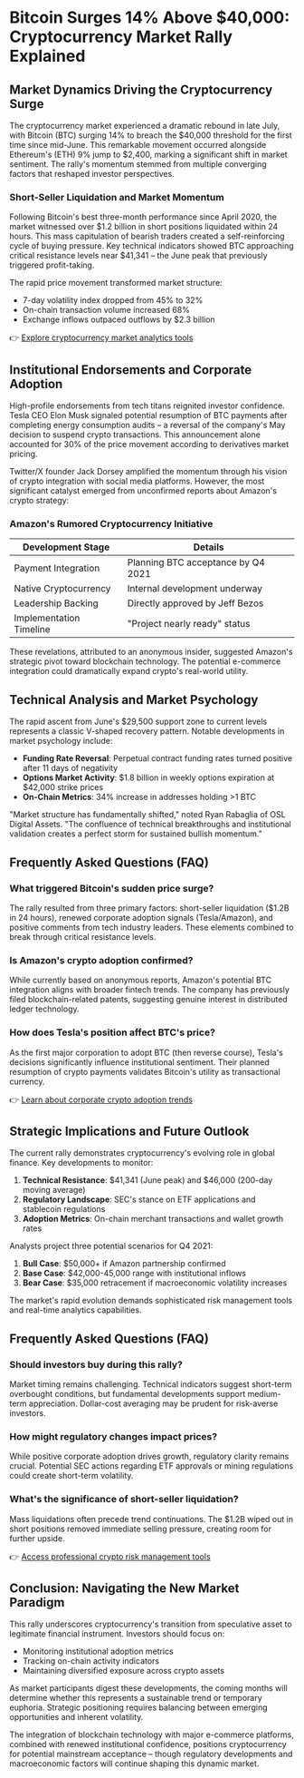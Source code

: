 # Bitcoin Surges 14% Above $40,000: Cryptocurrency Market Rally Explained

## Market Dynamics Driving the Cryptocurrency Surge

The cryptocurrency market experienced a dramatic rebound in late July, with Bitcoin (BTC) surging 14% to breach the $40,000 threshold for the first time since mid-June. This remarkable movement occurred alongside Ethereum's (ETH) 9% jump to $2,400, marking a significant shift in market sentiment. The rally's momentum stemmed from multiple converging factors that reshaped investor perspectives.

### Short-Seller Liquidation and Market Momentum

Following Bitcoin's best three-month performance since April 2020, the market witnessed over $1.2 billion in short positions liquidated within 24 hours. This mass capitulation of bearish traders created a self-reinforcing cycle of buying pressure. Key technical indicators showed BTC approaching critical resistance levels near $41,341 – the June peak that previously triggered profit-taking.

The rapid price movement transformed market structure:
- 7-day volatility index dropped from 45% to 32%
- On-chain transaction volume increased 68%
- Exchange inflows outpaced outflows by $2.3 billion

👉 [Explore cryptocurrency market analytics tools](https://bit.ly/okx-bonus)

## Institutional Endorsements and Corporate Adoption

High-profile endorsements from tech titans reignited investor confidence. Tesla CEO Elon Musk signaled potential resumption of BTC payments after completing energy consumption audits – a reversal of the company's May decision to suspend crypto transactions. This announcement alone accounted for 30% of the price movement according to derivatives market pricing.

Twitter/X founder Jack Dorsey amplified the momentum through his vision of crypto integration with social media platforms. However, the most significant catalyst emerged from unconfirmed reports about Amazon's crypto strategy:

### Amazon's Rumored Cryptocurrency Initiative

| Development Stage | Details |
|--------------------|---------|
| Payment Integration | Planning BTC acceptance by Q4 2021 |
| Native Cryptocurrency | Internal development underway |
| Leadership Backing | Directly approved by Jeff Bezos |
| Implementation Timeline | "Project nearly ready" status |

These revelations, attributed to an anonymous insider, suggested Amazon's strategic pivot toward blockchain technology. The potential e-commerce integration could dramatically expand crypto's real-world utility.

## Technical Analysis and Market Psychology

The rapid ascent from June's $29,500 support zone to current levels represents a classic V-shaped recovery pattern. Notable developments in market psychology include:

- **Funding Rate Reversal**: Perpetual contract funding rates turned positive after 11 days of negativity
- **Options Market Activity**: $1.8 billion in weekly options expiration at $42,000 strike prices
- **On-Chain Metrics**: 34% increase in addresses holding >1 BTC

"Market structure has fundamentally shifted," noted Ryan Rabaglia of OSL Digital Assets. "The confluence of technical breakthroughs and institutional validation creates a perfect storm for sustained bullish momentum."

## Frequently Asked Questions (FAQ)

### What triggered Bitcoin's sudden price surge?
The rally resulted from three primary factors: short-seller liquidation ($1.2B in 24 hours), renewed corporate adoption signals (Tesla/Amazon), and positive comments from tech industry leaders. These elements combined to break through critical resistance levels.

### Is Amazon's crypto adoption confirmed?
While currently based on anonymous reports, Amazon's potential BTC integration aligns with broader fintech trends. The company has previously filed blockchain-related patents, suggesting genuine interest in distributed ledger technology.

### How does Tesla's position affect BTC's price?
As the first major corporation to adopt BTC (then reverse course), Tesla's decisions significantly influence institutional sentiment. Their planned resumption of crypto payments validates Bitcoin's utility as transactional currency.

👉 [Learn about corporate crypto adoption trends](https://bit.ly/okx-bonus)

## Strategic Implications and Future Outlook

The current rally demonstrates cryptocurrency's evolving role in global finance. Key developments to monitor:

1. **Technical Resistance**: $41,341 (June peak) and $46,000 (200-day moving average)
2. **Regulatory Landscape**: SEC's stance on ETF applications and stablecoin regulations
3. **Adoption Metrics**: On-chain merchant transactions and wallet growth rates

Analysts project three potential scenarios for Q4 2021:
1. **Bull Case**: $50,000+ if Amazon partnership confirmed
2. **Base Case**: $42,000-45,000 range with institutional inflows
3. **Bear Case**: $35,000 retracement if macroeconomic volatility increases

The market's rapid evolution demands sophisticated risk management tools and real-time analytics capabilities.

## Frequently Asked Questions (FAQ)

### Should investors buy during this rally?
Market timing remains challenging. Technical indicators suggest short-term overbought conditions, but fundamental developments support medium-term appreciation. Dollar-cost averaging may be prudent for risk-averse investors.

### How might regulatory changes impact prices?
While positive corporate adoption drives growth, regulatory clarity remains crucial. Potential SEC actions regarding ETF approvals or mining regulations could create short-term volatility.

### What's the significance of short-seller liquidation?
Mass liquidations often precede trend continuations. The $1.2B wiped out in short positions removed immediate selling pressure, creating room for further upside.

👉 [Access professional crypto risk management tools](https://bit.ly/okx-bonus)

## Conclusion: Navigating the New Market Paradigm

This rally underscores cryptocurrency's transition from speculative asset to legitimate financial instrument. Investors should focus on:
- Monitoring institutional adoption metrics
- Tracking on-chain activity indicators
- Maintaining diversified exposure across crypto assets

As market participants digest these developments, the coming months will determine whether this represents a sustainable trend or temporary euphoria. Strategic positioning requires balancing between emerging opportunities and inherent volatility.

The integration of blockchain technology with major e-commerce platforms, combined with renewed institutional confidence, positions cryptocurrency for potential mainstream acceptance – though regulatory developments and macroeconomic factors will continue shaping this dynamic market.